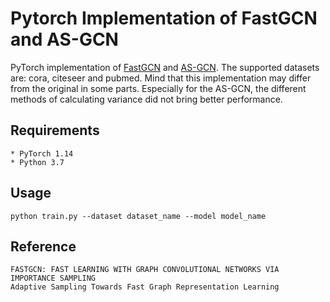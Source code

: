 # Pytorch Implementation of FastGCN and AS-GCN
PyTorch implementation of [FastGCN](https://arxiv.org/abs/1801.10247) and [AS-GCN](http://papers.nips.cc/paper/7707-adaptive-sampling-towards-fast-graph-representation-learning). The supported datasets are: cora, citeseer and pubmed. 
Mind that this implementation may differ from the original in some parts. Especially for the AS-GCN, the different methods of calculating variance did not bring better performance. 
## Requirements
    * PyTorch 1.14
    * Python 3.7

## Usage
    python train.py --dataset dataset_name --model model_name

## Reference
    FASTGCN: FAST LEARNING WITH GRAPH CONVOLUTIONAL NETWORKS VIA IMPORTANCE SAMPLING
    Adaptive Sampling Towards Fast Graph Representation Learning
